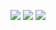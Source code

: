 ![](https://komarev.com/ghpvc/?username=surister)
![](https://github-readme-stats.vercel.app/api?username=surister&show_icons=true&theme=dracula&count_private=true&include_all_commits=true)
![](https://github-readme-stats.vercel.app/api/top-langs/?username=surister&layout=compact&lang_count=16&theme=dracula)
